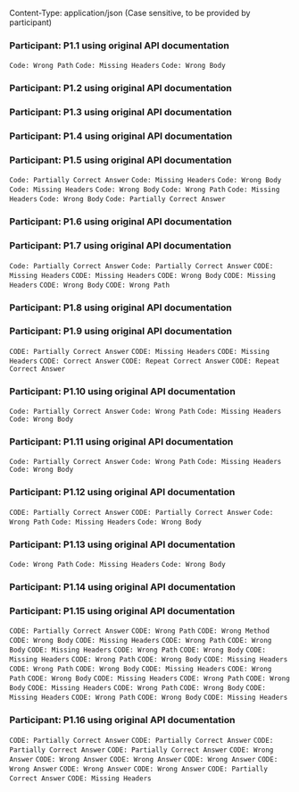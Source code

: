   Content-Type: application/json (Case sensitive, to be provided by participant)
### Participant: P1.1 using original API documentation
`Code: Wrong Path`
`Code: Missing Headers`
`Code: Wrong Body`
### Participant: P1.2 using original API documentation
### Participant: P1.3 using original API documentation
### Participant: P1.4 using original API documentation
### Participant: P1.5 using original API documentation
`Code: Partially Correct Answer`
`Code: Missing Headers`
`Code: Wrong Body`
`Code: Missing Headers`
`Code: Wrong Body`
`Code: Wrong Path`
`Code: Missing Headers`
`Code: Wrong Body`
`Code: Partially Correct Answer`
### Participant: P1.6 using original API documentation
### Participant: P1.7 using original API documentation
`Code: Partially Correct Answer`
`Code: Partially Correct Answer`
`CODE: Missing Headers`
`CODE: Missing Headers`
`CODE: Wrong Body`
`CODE: Missing Headers`
`CODE: Wrong Body`
`CODE: Wrong Path`
### Participant: P1.8 using original API documentation
### Participant: P1.9 using original API documentation
`CODE: Partially Correct Answer`
`CODE: Missing Headers`
`CODE: Missing Headers`
`CODE: Correct Answer`
`CODE: Repeat Correct Answer`
`CODE: Repeat Correct Answer`
### Participant: P1.10 using original API documentation
`Code: Partially Correct Answer`
`Code: Wrong Path`
`Code: Missing Headers`
`Code: Wrong Body`
### Participant: P1.11 using original API documentation
`Code: Partially Correct Answer`
`Code: Wrong Path`
`Code: Missing Headers`
`Code: Wrong Body`
### Participant: P1.12 using original API documentation
`CODE: Partially Correct Answer`
`CODE: Partially Correct Answer`
`Code: Wrong Path`
`Code: Missing Headers`
`Code: Wrong Body`
### Participant: P1.13 using original API documentation
`Code: Wrong Path`
`Code: Missing Headers`
`Code: Wrong Body`
### Participant: P1.14 using original API documentation
### Participant: P1.15 using original API documentation
`CODE: Partially Correct Answer`
`CODE: Wrong Path`
`CODE: Wrong Method`
`CODE: Wrong Body`
`CODE: Missing Headers`
`CODE: Wrong Path`
`CODE: Wrong Body`
`CODE: Missing Headers`
`CODE: Wrong Path`
`CODE: Wrong Body`
`CODE: Missing Headers`
`CODE: Wrong Path`
`CODE: Wrong Body`
`CODE: Missing Headers`
`CODE: Wrong Path`
`CODE: Wrong Body`
`CODE: Missing Headers`
`CODE: Wrong Path`
`CODE: Wrong Body`
`CODE: Missing Headers`
`CODE: Wrong Path`
`CODE: Wrong Body`
`CODE: Missing Headers`
`CODE: Wrong Path`
`CODE: Wrong Body`
`CODE: Missing Headers`
`CODE: Wrong Path`
`CODE: Wrong Body`
`CODE: Missing Headers`
### Participant: P1.16 using original API documentation
`CODE: Partially Correct Answer`
`CODE: Partially Correct Answer`
`CODE: Partially Correct Answer`
`CODE: Partially Correct Answer`
`CODE: Wrong Answer`
`CODE: Wrong Answer`
`CODE: Wrong Answer`
`CODE: Wrong Answer`
`CODE: Wrong Answer`
`CODE: Wrong Answer`
`CODE: Wrong Answer`
`CODE: Partially Correct Answer`
`CODE: Missing Headers`
